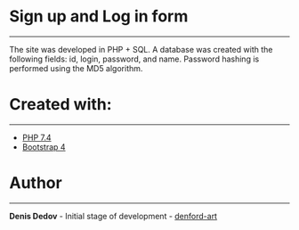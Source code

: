 # Sign up and Log in form
---
The site was developed in PHP + SQL. A database was created with the following fields: id, login, password, and name. Password hashing is performed using the MD5 algorithm.

# Created with:
---
- [PHP 7.4](https://www.php.net/ "PHP website")
- [Bootstrap 4](https://getbootstrap.com/ "Bootstarp website")

# Author
- - - 
__Denis Dedov__ - Initial stage of development - [denford-art](https://github.com/denford-art)
